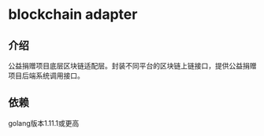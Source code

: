 # blockchain adapter

## 介绍

公益捐赠项目底层区块链适配层。封装不同平台的区块链上链接口，提供公益捐赠项目后端系统调用接口。

## 依赖

golang版本1.11.1或更高

